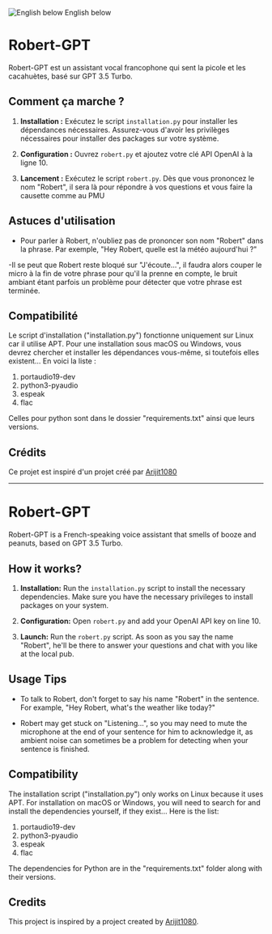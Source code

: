 ![English below](https://raw.githubusercontent.com/stevenrskelton/flag-icon/master/png/16/country-4x3/gb.png "English below") English below
# Robert-GPT

Robert-GPT est un assistant vocal francophone qui sent la picole et les cacahuètes,  basé sur GPT 3.5 Turbo.



## Comment ça marche ?

1. **Installation :** Exécutez le script `installation.py` pour installer les dépendances nécessaires. Assurez-vous d'avoir les privilèges nécessaires pour installer des packages sur votre système.

2. **Configuration :** Ouvrez `robert.py` et ajoutez votre clé API OpenAI à la ligne 10.
   
3. **Lancement :** Exécutez le script `robert.py`. Dès que vous prononcez le nom "Robert", il sera là pour répondre à vos questions et vous faire la causette comme au PMU



## Astuces d'utilisation

- Pour parler à Robert, n'oubliez pas de prononcer son nom "Robert" dans la phrase. Par exemple, "Hey Robert, quelle est la météo aujourd'hui ?"

-Il se peut que Robert reste bloqué sur "J'écoute...", il faudra alors couper le micro à la fin de votre phrase pour qu'il la prenne en compte, le bruit ambiant étant parfois un problème pour détecter que votre phrase est terminée.



## Compatibilité 

Le script d'installation ("installation.py") fonctionne uniquement sur Linux car il utilise APT. Pour une installation sous macOS ou Windows, vous devrez chercher et installer les dépendances vous-même, si toutefois elles existent...
En voici la liste : 
1) portaudio19-dev
2) python3-pyaudio
3) espeak
4) flac

Celles pour python sont dans le dossier "requirements.txt" ainsi que leurs versions.



## Crédits

Ce projet est inspiré d'un projet créé par [Arijit1080](https://github.com/Arijit1080)


----
  
# Robert-GPT

Robert-GPT is a French-speaking voice assistant that smells of booze and peanuts, based on GPT 3.5 Turbo.



## How it works?

1. **Installation:** Run the `installation.py` script to install the necessary dependencies. Make sure you have the necessary privileges to install packages on your system.

2. **Configuration:** Open `robert.py` and add your OpenAI API key on line 10.

3. **Launch:** Run the `robert.py` script. As soon as you say the name "Robert", he'll be there to answer your questions and chat with you like at the local pub.



## Usage Tips

- To talk to Robert, don't forget to say his name "Robert" in the sentence. For example, "Hey Robert, what's the weather like today?"

- Robert may get stuck on "Listening...", so you may need to mute the microphone at the end of your sentence for him to acknowledge it, as ambient noise can sometimes be a problem for detecting when your sentence is finished.



## Compatibility

The installation script ("installation.py") only works on Linux because it uses APT. For installation on macOS or Windows, you will need to search for and install the dependencies yourself, if they exist...
Here is the list:
1) portaudio19-dev
2) python3-pyaudio
3) espeak
4) flac

The dependencies for Python are in the "requirements.txt" folder along with their versions.



## Credits

This project is inspired by a project created by [Arijit1080](https://github.com/Arijit1080).






